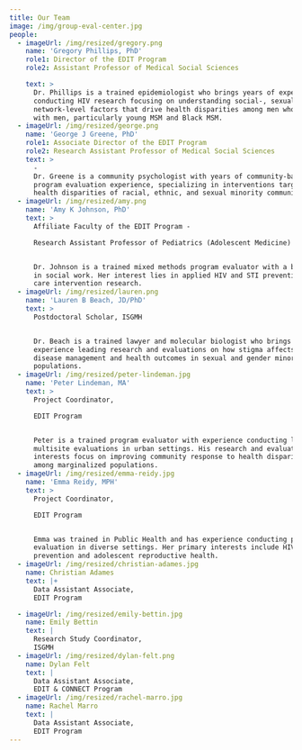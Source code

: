```yaml
---
title: Our Team
image: /img/group-eval-center.jpg
people:
  - imageUrl: /img/resized/gregory.png
    name: 'Gregory Phillips, PhD'
    role1: Director of the EDIT Program
    role2: Assistant Professor of Medical Social Sciences

    text: >
      Dr. Phillips is a trained epidemiologist who brings years of experience
      conducting HIV research focusing on understanding social-, sexual-, and
      network-level factors that drive health disparities among men who have sex
      with men, particularly young MSM and Black MSM.
  - imageUrl: /img/resized/george.png
    name: 'George J Greene, PhD'
    role1: Associate Director of the EDIT Program
    role2: Research Assistant Professor of Medical Social Sciences
    text: >
      -
      Dr. Greene is a community psychologist with years of community-based
      program evaluation experience, specializing in interventions targeting
      health disparities of racial, ethnic, and sexual minority communities.
  - imageUrl: /img/resized/amy.png
    name: 'Amy K Johnson, PhD'
    text: >
      Affiliate Faculty of the EDIT Program -

      Research Assistant Professor of Pediatrics (Adolescent Medicine)


      Dr. Johnson is a trained mixed methods program evaluator with a background
      in social work. Her interest lies in applied HIV and STI prevention and
      care intervention research.
  - imageUrl: /img/resized/lauren.png
    name: 'Lauren B Beach, JD/PhD'
    text: >
      Postdoctoral Scholar, ISGMH


      Dr. Beach is a trained lawyer and molecular biologist who brings
      experience leading research and evaluations on how stigma affects chronic
      disease management and health outcomes in sexual and gender minority
      populations.
  - imageUrl: /img/resized/peter-lindeman.jpg
    name: 'Peter Lindeman, MA'
    text: >
      Project Coordinator,

      EDIT Program


      Peter is a trained program evaluator with experience conducting large,
      multisite evaluations in urban settings. His research and evaluation
      interests focus on improving community response to health disparities
      among marginalized populations.
  - imageUrl: /img/resized/emma-reidy.jpg
    name: 'Emma Reidy, MPH'
    text: >
      Project Coordinator,

      EDIT Program


      Emma was trained in Public Health and has experience conducting program
      evaluation in diverse settings. Her primary interests include HIV
      prevention and adolescent reproductive health.
  - imageUrl: /img/resized/christian-adames.jpg
    name: Christian Adames
    text: |+
      Data Assistant Associate,
      EDIT Program

  - imageUrl: /img/resized/emily-bettin.jpg
    name: Emily Bettin
    text: |
      Research Study Coordinator,
      ISGMH
  - imageUrl: /img/resized/dylan-felt.png
    name: Dylan Felt
    text: |
      Data Assistant Associate,
      EDIT & CONNECT Program
  - imageUrl: /img/resized/rachel-marro.jpg
    name: Rachel Marro
    text: |
      Data Assistant Associate,
      EDIT Program
---
```

